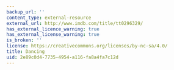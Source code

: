 ```yaml
---
backup_url: ''
content_type: external-resource
external_url: http://www.imdb.com/title/tt0296329/
has_external_licence_warning: true
has_external_license_warning: true
is_broken: ''
license: https://creativecommons.org/licenses/by-nc-sa/4.0/
title: Dancing
uid: 2e89c0d4-7735-4954-a116-fa8a4fa7c12d
---
```


